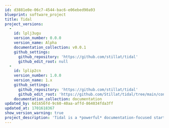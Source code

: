 ```yaml
---
id: d3881e0e-06c7-4544-bac6-e06ebed90a93
blueprint: software_project
title: Tidal
project_versions:
  -
    id: lplj3ugu
    version_number: 0.0.0
    version_name: Alpha
    documentation_collection: v0.0.1
    github_settings:
      github_repository: 'https://github.com/stillat/tidal'
      github_edit_root: null
  -
    id: lplip2cn
    version_number: 1.0.0
    version_name: 1.x
    github_settings:
      github_repository: 'https://github.com/stillat/tidal'
      github_edit_root: 'https://github.com/Stillat/tidal/tree/main/content'
    documentation_collection: documentation
updated_by: 6d1656fd-9c60-40aa-affd-864034fda3ff
updated_at: 1701618367
show_version_warning: true
project_description: 'Tidal is a *powerful* documentation-focused starter kit for Statamic, with support for multiple projects and versions.'
---
```

